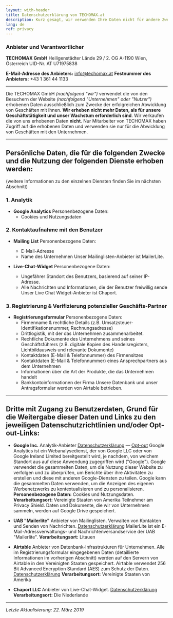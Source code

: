 ```yaml
---
layout: with-header
title: Datenschutzerklärung von TECHOMAX.at
description: Kurz gesagt, wir verwenden Ihre Daten nicht für andere Zwecke, außer mit Ihnen zu arbeiten.  
lang: de
ref: privacy
---
```


### Anbieter und Verantwortlicher

**TECHOMAX GmbH**
Heiligenstädter Lände 29 / 2. OG
A-1190 Wien, Österreich
UID-Nr. AT U71975838

**E-Mail-Adresse des Anbieters:** info@techomax.at
**Festnummer des Anbieters:** +43 1 361 44 1133

---

Die TECHOMAX GmbH *(nachfolgend "wir")* verwendet die von den Besuchern der Website *(nachfolgend "Unternehmen" oder "Nutzer")* erhobenen Daten ausschließlich zum Zwecke der erfolgreichen Abwicklung von Geschäften mit ihnen. **Wir erheben nicht mehr Daten, als für unsere Geschäftstätigkeit und unser Wachstum erforderlich sind**. Wir verkaufen die von uns erhobenen Daten **nicht**. Nur Mitarbeiter von TECHOMAX haben Zugriff auf die erhobenen Daten und verwenden sie nur für die Abwicklung von Geschäften mit den Unternehmen.

---

## Persönliche Daten, die für die folgenden Zwecke und die Nutzung der folgenden Dienste erhoben werden:
(weitere Informationen zu den einzelnen Diensten finden Sie im nächsten Abschnitt)

### 1. Analytik
- **Google Analytics**
Personenbezogene Daten:
	- Cookies und Nutzungsdaten

### 2. Kontaktaufnahme mit den Benutzer
- **Mailing List**
Personenbezogene Daten:
	- E-Mail-Adresse
	- Name des Unternehmen
Unser Mailinglisten-Anbieter ist MailerLite.

- **Live-Chat-Widget**
Personenbezogene Daten:
	- Ungefährer Standort des Benutzers, basierend auf seiner IP-Adresse.
	- Alle Nachrichten und Informationen, die der Benutzer freiwillig sende
Unser Live Chat Widget-Anbieter ist Chaport. 

### 3. Registrierung & Verifizierung potenzieller Geschäfts-Partner
- **Registrierungsformular**
Personenbezogene Daten:
	- Firmenname & rechtliche Details (z.B. Umsatzsteuer-Identifikationsnummer, Rechnungsadresse)
	- Drittlogistik, mit der das Unternehmen zusammenarbeitet.
	- Rechtliche Dokumente des Unternehmens und seines Geschäftsführers (z.B. digitale Kopien des Handelsregisters, Lichtbildausweis und relevante Dokumente)
	- Kontaktdaten (E-Mail & Telefonnummer) des Firmensitzes
	- Kontaktdaten (E-Mail & Telefonnummer) eines Ansprechpartners aus dem Unternehmen 
	- Informationen über die Art der Produkte, die das Unternehmen handelt
	- Bankkontoinformationen der Firma
Unsere Datenbank und unser Antragsformular werden von Airtable betrieben.

---

## Dritte mit Zugang zu Benutzerdaten, Grund für die Weitergabe dieser Daten und Links zu den jeweiligen Datenschutzrichtlinien und/oder Opt-out-Links:

- **Google Inc.**
Analytik-Anbieter
[Datenschutzerklärung](https://policies.google.com/privacy?hl=de) — [Opt-out](https://tools.google.com/dlpage/gaoptout)
Google Analytics ist ein Webanalysedienst, der von Google LLC oder von Google Ireland Limited bereitgestellt wird, je nachdem, von welchem Standort aus auf diese Anwendung zugegriffen wird ("Google"). Google verwendet die gesammelten Daten, um die Nutzung dieser Website zu verfolgen und zu überprüfen, um Berichte über ihre Aktivitäten zu erstellen und diese mit anderen Google-Diensten zu teilen.
Google kann die gesammelten Daten verwenden, um die Anzeigen des eigenen Werbenetzwerks zu kontextualisieren und zu personalisieren.
**Personenbezogene Daten:** Cookies und Nutzungsdaten.
**Verarbeitungsort:** Vereinigte Staaten von Amerika
Teilnehmer am Privacy Shield. 
Daten und Dokumente, die wir von Unternehmen sammeln, werden auf Google Drive gespeichert.

- **UAB "Mailerlite"**
Anbieter von Mailinglisten. Verwalten von Kontakten und Senden von Nachrichten.
[Datenschutzerklärung](https://www.mailerlite.com/legal/privacy-policy)
MailerLite ist ein E-Mail-Adressverwaltungs- und Nachrichtenversandservice der UAB "Mailerlite".
**Verarbeitungsort:** Litauen

- **Airtable**
Anbieter von Datenbank-Infrastrukturen für Unternehmen. Alle im Registrierungsformular eingegebenen Daten (detaillierte Informationen im vorherigen Abschnitt) werden auf den Servern von Airtable in den Vereinigten Staaten gespeichert. Airtable verwendet 256 Bit Advanced Encryption Standard (AES) zum Schutz der Daten.
[Datenschutzerklärung](https://airtable.com/privacy)
**Verarbeitungsort:** Vereinigte Staaten von Amerika

- **Chaport LLC**
Anbieter von Live-Chat-Widget.
[Datenschutzerklärung](https://www.chaport.com/privacy)
**Verarbeitungsort:** Die Niederlande

---

*Letzte Aktualisierung: 22. März 2019*
